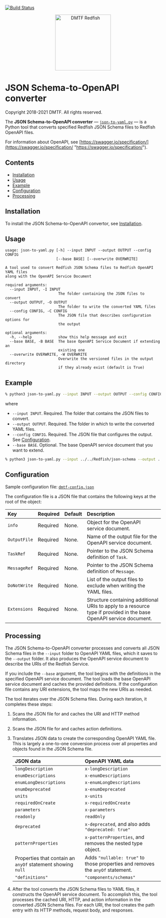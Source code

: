 [![Build Status](https://travis-ci.com/DMTF/Redfish-Tools.svg?branch=master)](https://travis-ci.com/github/DMTF/Redfish-Tools)
<p align="center">
  <img src="http://redfish.dmtf.org/sites/all/themes/dmtf2015/images/dmtf-redfish-logo.png" alt="DMTF Redfish" width=180>

# JSON Schema-to-OpenAPI converter

Copyright 2018-2021 DMTF. All rights reserved.

The **JSON Schema-to-OpenAPI converter** &mdash; [`json-to-yaml.py`](json-to-yaml.py) &mdash; is a Python tool that converts specified Redfish JSON Schema files to Redfish OpenAPI files.

For information about OpenAPI, see [https://swagger.io/specification/](https://swagger.io/specification/ "https://swagger.io/specification/").

## Contents

* [Installation](#installation)
* [Usage](#usage)
* [Example](#example)
* [Configuration](#configuration)
* [Processing](#processing)

## Installation

To install the JSON Schema-to-OpenAPI convertor, see [Installation](../README.md#installation "../README.md#installation").

## Usage

```
usage: json-to-yaml.py [-h] --input INPUT --output OUTPUT --config CONFIG
                       [--base BASE] [--overwrite OVERWRITE]

A tool used to convert Redfish JSON Schema files to Redfish OpenAPI YAML files
along with the OpenAPI Service Document

required arguments:
  --input INPUT, -I INPUT
                        The folder containing the JSON files to convert
  --output OUTPUT, -O OUTPUT
                        The folder to write the converted YAML files
  --config CONFIG, -C CONFIG
                        The JSON file that describes configuration options for
                        the output

optional arguments:
  -h, --help            show this help message and exit
  --base BASE, -B BASE  The base OpenAPI Service Document if extending an
                        existing one
  --overwrite OVERWRITE, -W OVERWRITE
                        Overwrite the versioned files in the output directory
                        if they already exist (default is True)
```

## Example

```bash
% python3 json-to-yaml.py --input INPUT --output OUTPUT --config CONFIG --base BASE
```

where

* `--input INPUT`. Required. The folder that contains the JSON files to convert.
* `--output OUTPUT`. Required. The folder in which to write the converted YAML files.
* `--config CONFIG`. Required. The JSON file that configures the output. See [Configuration](#configuration).
* `--base BASE`. Optional. The base OpenAPI service document that you want to extend.

```bash
% python3 json-to-yaml.py --input ../../Redfish/json-schema --output ../../Redfish/yaml --config dmtf-config.json
```

## Configuration

Sample configuration file: [`dmtf-config.json`](dmtf-config.json)

The configuration file is a JSON file that contains the following keys at the root of the object:

| Key          | Required | Default | Description                                |
| :----------- | :------- | :------ | :----------------------------------------- |
| `info`       | Required | None.   | Object for the OpenAPI service document. |
| `OutputFile` | Required | None.   | Name of the output file for the OpenAPI service document. |
| `TaskRef`    | Required | None.   | Pointer to the JSON Schema definition of `Task`. |
| `MessageRef` | Required | None.   | Pointer to the JSON Schema definition of `Message`. |
| `DoNotWrite` | Required | None.   | List of the output files to exclude when writing the YAML files. |
| `Extensions` | Required | None.   | Structure containing additional URIs to apply to a resource type if provided in the base OpenAPI service document. |

## Processing

The JSON Schema-to-OpenAPI converter processes and converts all JSON Schema files in the `--input` folder to OpenAPI YAML files, which it saves to the `--output` folder.  It also produces the OpenAPI service document to describe the URIs of the Redfish Service.

If you include the `--base` argument, the tool begins with the definitions in the specified OpenAPI service document. The tool loads the base OpenAPI service document and caches the provided definitions.  If the configuration file contains any URI extensions, the tool maps the new URIs as needed.

The tool iterates over the JSON Schema files. During each iteration, it completes these steps:

1. Scans the JSON file for and caches the URI and HTTP method information.
1. Scans the JSON file for and caches action definitions.
1. Translates JSON data to create the corresponding OpenAPI YAML file. This is largely a one-to-one conversion process over all properties and objects found in the JSON Schema file.
    
    | JSON data              | OpenAPI YAML data                         |
    | :--------------------- | :---------------------------------------- |
    | `longDescription`      | `x-longDescription`                       |
    | `enumDescriptions`     | `x-enumDescriptions`                      |
    | `enumLongDescriptions` | `x-enumLongDescriptions`                  |
    | `enumDeprecated`       | `x-enumDeprecated`                        |
    | `units`                | `x-units`                                 |
    | `requiredOnCreate`     | `x-requiredOnCreate`                      |
    | `parameters`           | `x-parameters`                            |
    | `readonly`             | `readOnly`                                |
    | `deprecated`           | `x-deprecated`, and also adds `"deprecated: true"` |
    | `patternProperties`    | `x-patternProperties`, and removes the nested type object. |
    | Properties that contain an `anyOf` statement showing `null` | Adds `"nullable: true"` to those properties and removes the `anyOf` statement. |
    | `"definitions"`        | `"components/schemas"`                    |

1. After the tool converts the JSON Schema files to YAML files, it constructs the OpenAPI service document.  To accomplish this, the tool processes the cached URI, HTTP, and action information in the converted JSON Schema files. For each URI, the tool creates the path entry with its HTTP methods, request body, and responses.
